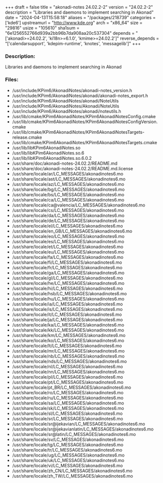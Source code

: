 +++
draft = false
title = "akonadi-notes 24.02.2-2"
version = "24.02.2-2"
description = "Libraries and daemons to implement searching in Akonad"
date = "2024-04-13T15:58:18"
aliases = "/packages/218739"
categories = ['kde6']
upstreamurl = "http://www.kde.org"
arch = "x86_64"
size = "29816"
usize = "105610"
sha1sum = "6e1256552766d939a2bb96b7da908aa20c537304"
depends = "['akonadi>=24.02.2', 'ki18n>=6.1.0', 'kmime>=24.02.2']"
reverse_depends = "['calendarsupport', 'kdepim-runtime', 'knotes', 'messagelib']"
+++
### Description: 
Libraries and daemons to implement searching in Akonad

### Files: 
* /usr/include/KPim6/AkonadiNotes/akonadi-notes_version.h
* /usr/include/KPim6/AkonadiNotes/akonadi/akonadi-notes_export.h
* /usr/include/KPim6/AkonadiNotes/akonadi/NoteUtils
* /usr/include/KPim6/AkonadiNotes/Akonadi/NoteUtils
* /usr/include/KPim6/AkonadiNotes/akonadi/noteutils.h
* /usr/lib/cmake/KPim6AkonadiNotes/KPim6AkonadiNotesConfig.cmake
* /usr/lib/cmake/KPim6AkonadiNotes/KPim6AkonadiNotesConfigVersion.cmake
* /usr/lib/cmake/KPim6AkonadiNotes/KPim6AkonadiNotesTargets-release.cmake
* /usr/lib/cmake/KPim6AkonadiNotes/KPim6AkonadiNotesTargets.cmake
* /usr/lib/libKPim6AkonadiNotes.so
* /usr/lib/libKPim6AkonadiNotes.so.6
* /usr/lib/libKPim6AkonadiNotes.so.6.0.2
* /usr/share/doc/akonadi-notes-24.02.2/README.md
* /usr/share/doc/akonadi-notes-24.02.2/README.md.license
* /usr/share/locale/ar/LC_MESSAGES/akonadinotes6.mo
* /usr/share/locale/ast/LC_MESSAGES/akonadinotes6.mo
* /usr/share/locale/az/LC_MESSAGES/akonadinotes6.mo
* /usr/share/locale/bg/LC_MESSAGES/akonadinotes6.mo
* /usr/share/locale/bs/LC_MESSAGES/akonadinotes6.mo
* /usr/share/locale/ca/LC_MESSAGES/akonadinotes6.mo
* /usr/share/locale/ca@valencia/LC_MESSAGES/akonadinotes6.mo
* /usr/share/locale/cs/LC_MESSAGES/akonadinotes6.mo
* /usr/share/locale/da/LC_MESSAGES/akonadinotes6.mo
* /usr/share/locale/de/LC_MESSAGES/akonadinotes6.mo
* /usr/share/locale/el/LC_MESSAGES/akonadinotes6.mo
* /usr/share/locale/en_GB/LC_MESSAGES/akonadinotes6.mo
* /usr/share/locale/eo/LC_MESSAGES/akonadinotes6.mo
* /usr/share/locale/es/LC_MESSAGES/akonadinotes6.mo
* /usr/share/locale/et/LC_MESSAGES/akonadinotes6.mo
* /usr/share/locale/eu/LC_MESSAGES/akonadinotes6.mo
* /usr/share/locale/fa/LC_MESSAGES/akonadinotes6.mo
* /usr/share/locale/fi/LC_MESSAGES/akonadinotes6.mo
* /usr/share/locale/fr/LC_MESSAGES/akonadinotes6.mo
* /usr/share/locale/ga/LC_MESSAGES/akonadinotes6.mo
* /usr/share/locale/gl/LC_MESSAGES/akonadinotes6.mo
* /usr/share/locale/he/LC_MESSAGES/akonadinotes6.mo
* /usr/share/locale/hi/LC_MESSAGES/akonadinotes6.mo
* /usr/share/locale/hsb/LC_MESSAGES/akonadinotes6.mo
* /usr/share/locale/hu/LC_MESSAGES/akonadinotes6.mo
* /usr/share/locale/ia/LC_MESSAGES/akonadinotes6.mo
* /usr/share/locale/is/LC_MESSAGES/akonadinotes6.mo
* /usr/share/locale/it/LC_MESSAGES/akonadinotes6.mo
* /usr/share/locale/ja/LC_MESSAGES/akonadinotes6.mo
* /usr/share/locale/ka/LC_MESSAGES/akonadinotes6.mo
* /usr/share/locale/kk/LC_MESSAGES/akonadinotes6.mo
* /usr/share/locale/km/LC_MESSAGES/akonadinotes6.mo
* /usr/share/locale/ko/LC_MESSAGES/akonadinotes6.mo
* /usr/share/locale/lt/LC_MESSAGES/akonadinotes6.mo
* /usr/share/locale/mr/LC_MESSAGES/akonadinotes6.mo
* /usr/share/locale/nb/LC_MESSAGES/akonadinotes6.mo
* /usr/share/locale/nds/LC_MESSAGES/akonadinotes6.mo
* /usr/share/locale/nl/LC_MESSAGES/akonadinotes6.mo
* /usr/share/locale/nn/LC_MESSAGES/akonadinotes6.mo
* /usr/share/locale/pl/LC_MESSAGES/akonadinotes6.mo
* /usr/share/locale/pt/LC_MESSAGES/akonadinotes6.mo
* /usr/share/locale/pt_BR/LC_MESSAGES/akonadinotes6.mo
* /usr/share/locale/ro/LC_MESSAGES/akonadinotes6.mo
* /usr/share/locale/ru/LC_MESSAGES/akonadinotes6.mo
* /usr/share/locale/sa/LC_MESSAGES/akonadinotes6.mo
* /usr/share/locale/sk/LC_MESSAGES/akonadinotes6.mo
* /usr/share/locale/sl/LC_MESSAGES/akonadinotes6.mo
* /usr/share/locale/sr/LC_MESSAGES/akonadinotes6.mo
* /usr/share/locale/sr@ijekavian/LC_MESSAGES/akonadinotes6.mo
* /usr/share/locale/sr@ijekavianlatin/LC_MESSAGES/akonadinotes6.mo
* /usr/share/locale/sr@latin/LC_MESSAGES/akonadinotes6.mo
* /usr/share/locale/sv/LC_MESSAGES/akonadinotes6.mo
* /usr/share/locale/tg/LC_MESSAGES/akonadinotes6.mo
* /usr/share/locale/tr/LC_MESSAGES/akonadinotes6.mo
* /usr/share/locale/ug/LC_MESSAGES/akonadinotes6.mo
* /usr/share/locale/uk/LC_MESSAGES/akonadinotes6.mo
* /usr/share/locale/vi/LC_MESSAGES/akonadinotes6.mo
* /usr/share/locale/zh_CN/LC_MESSAGES/akonadinotes6.mo
* /usr/share/locale/zh_TW/LC_MESSAGES/akonadinotes6.mo
